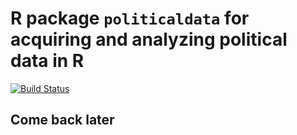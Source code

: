 # R package `politicaldata` for acquiring and analyzing political data in R

[![Build Status](https://travis-ci.org/user/pkg.svg?branch=master)](https://travis-ci.org/user/pkg)


## Come back later
